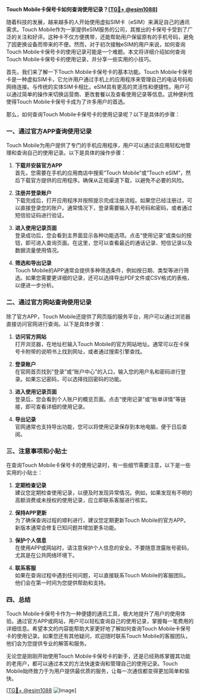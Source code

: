 **Touch Mobile卡保号卡如何查询使用记录？[[TG💪+ @esim1088](https://t.me/s/esim1088)]**

随着科技的发展，越来越多的人开始使用虚拟SIM卡（eSIM）来满足自己的通讯需求。Touch Mobile作为一家提供eSIM服务的公司，其推出的卡保号卡受到了广泛的关注和好评。这种卡不仅方便携带，还能帮助用户保留原有的手机号码，避免了因更换设备而带来的不便。然而，对于初次接触eSIM的用户来说，如何查询Touch Mobile卡保号卡的使用记录可能是一个难题。本文将详细介绍如何查询Touch Mobile卡保号卡的使用记录，并分享一些实用的小技巧。

首先，我们来了解一下Touch Mobile卡保号卡的基本功能。Touch Mobile卡保号卡是一种虚拟SIM卡，它允许用户通过手机上的应用程序来管理自己的电话号码和网络连接。与传统的实体SIM卡相比，eSIM具有更高的灵活性和便捷性。用户可以通过简单的操作来切换运营商、更改套餐以及查看使用记录等信息。这种便利性使得Touch Mobile卡保号卡成为了许多用户的首选。

那么，如何查询Touch Mobile卡保号卡的使用记录呢？以下是具体的步骤：

### **一、通过官方APP查询使用记录**

Touch Mobile为用户提供了专门的手机应用程序，用户可以通过该应用轻松地管理和查询自己的使用记录。以下是具体的操作步骤：

1. **下载并安装官方APP**  
   首先，您需要在手机的应用商店中搜索“Touch Mobile”或“Touch eSIM”，然后下载官方提供的应用程序。确保从正规渠道下载，以避免不必要的风险。

2. **注册并登录账户**  
   下载完成后，打开应用程序并按照提示完成注册流程。如果您已经注册过，可以直接登录您的账户。通常情况下，登录需要输入手机号码和密码，或者通过短信验证码进行验证。

3. **进入使用记录页面**  
   登录成功后，您会看到主界面显示各种功能选项。点击“使用记录”或类似的按钮，即可进入查询页面。在这里，您可以查看最近的通话记录、短信记录以及数据流量使用情况。

4. **筛选和导出记录**  
   Touch Mobile的APP通常会提供多种筛选条件，例如按日期、类型等进行筛选。如果您需要更详细的记录，还可以选择导出PDF文件或CSV格式的表格，以便进一步分析。

### **二、通过官方网站查询使用记录**

除了官方APP，Touch Mobile还提供了网页版的服务平台，用户可以通过浏览器直接访问官网进行查询。以下是具体步骤：

1. **访问官方网站**  
   打开浏览器，在地址栏输入Touch Mobile的官方网站地址。通常可以在卡保号卡附带的说明书上找到网址，或者通过搜索引擎查找。

2. **登录账户**  
   在官网首页找到“登录”或“账户中心”的入口，输入您的用户名和密码进行登录。如果忘记密码，可以选择找回密码的功能。

3. **进入使用记录页面**  
   登录后，您会看到个人账户的概览页面。点击“使用记录”或“账单详情”等链接，即可查看详细的使用记录。

4. **导出记录**  
   官网通常也支持导出功能，您可以将使用记录保存到本地电脑，便于日后查阅。

### **三、注意事项和小贴士**

在查询Touch Mobile卡保号卡的使用记录时，有一些细节需要注意，以下是一些实用的小贴士：

1. **定期检查记录**  
   建议您定期检查使用记录，以便及时发现异常情况。例如，如果发现有不明的高额消费或未授权的使用记录，应立即联系客服进行核实。

2. **保持APP更新**  
   为了确保查询过程的顺利进行，建议您定期更新Touch Mobile的官方APP。新版本通常会修复已知问题并增加更多功能。

3. **保护个人信息**  
   在使用APP或网站时，请注意保护个人信息的安全。不要随意泄露账号密码，尤其是在公共网络环境下。

4. **联系客服**  
   如果在查询过程中遇到任何问题，可以直接联系Touch Mobile的客服团队。他们会在第一时间为您提供帮助和支持。

### **四、总结**

Touch Mobile卡保号卡作为一种便捷的通讯工具，极大地提升了用户的使用体验。通过官方APP或网站，用户可以轻松查询自己的使用记录，掌握每一笔费用的详细信息。希望本文的内容能帮助大家更好地了解如何查询Touch Mobile卡保号卡的使用记录。如果您还有其他疑问，欢迎随时联系Touch Mobile的客服团队，他们会为您提供专业的解答和服务。

无论您是刚刚开始使用Touch Mobile卡保号卡的新手，还是已经熟练掌握其功能的老用户，都可以通过本文的方法快速查询和管理自己的使用记录。Touch Mobile始终致力于为用户提供最优质的服务，让每一次通信都变得更加简单和愉快。

[[TG💪+ @esim1088](https://t.me/s/esim1088) ![Image](https://i.postimg.cc/4NQfJmqS/Snipaste-2025-05-13-00-14-12.png)]